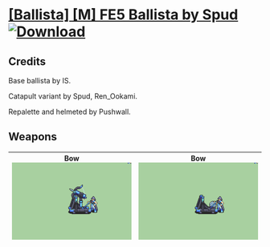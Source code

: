 # [\[Ballista\] \[M\] FE5 Ballista by Spud](./) [![Download](https://img.shields.io/badge/Download-Click%20Here!-red)](https://minhaskamal.github.io/DownGit/#/home?url=https://github.com/Klokinator/FE-Repo/tree/main/Battle%20Animations%2FInfantry%20-%20(Bow)%20Snipers%20and%20Ballistae%2F%5BBallista%5D%20%5BM%5D%20FE5%20Ballista%20by%20Spud)
## Credits

Base ballista by IS.

Catapult variant by Spud, Ren_Ookami.

Repalette and helmeted by Pushwall.

## Weapons

| <b>Bow</b><br/><img alt="Bow animation" src="./5.%20Bow%20(Ballista)/Bow.gif"/> | <b>Bow</b><br/><img alt="Bow animation" src="./5.%20Bow%20(Catapult)/Bow.gif"/> |
| :---: | :---: |
